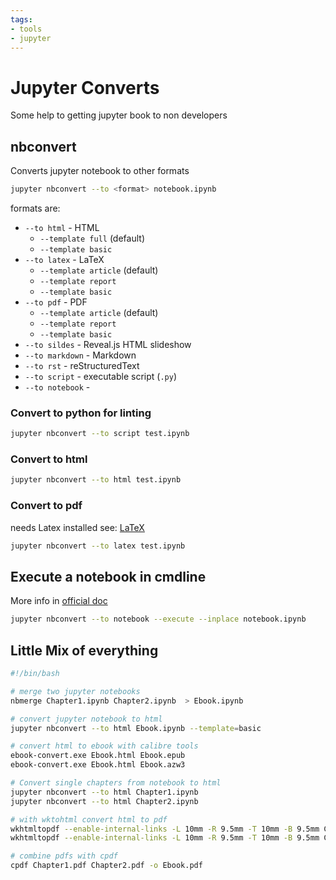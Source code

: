 ```yaml
---
tags:
- tools
- jupyter
---
```

#  Jupyter Converts

Some help to getting jupyter book to non developers

## nbconvert

Converts jupyter notebook to other formats

``` bash
jupyter nbconvert --to <format> notebook.ipynb
```

formats are:

- `--to html` - HTML
    - `--template full` (default)
    - `--template basic`
- `--to latex` - LaTeX
    - `--template article` (default)
    - `--template report`
    - `--template basic`
- `--to pdf` - PDF
    - `--template article` (default)
    - `--template report`
    - `--template basic`
- `--to sildes` - Reveal.js HTML slideshow
- `--to markdown` - Markdown
- `--to rst` - reStructuredText
- `--to script` - executable script (`.py`)
- `--to notebook` -

### Convert to python for linting

``` bash
jupyter nbconvert --to script test.ipynb
```

### Convert to html

``` bash
jupyter nbconvert --to html test.ipynb
```

### Convert to pdf

needs Latex installed see: [LaTeX](../../multimedia/writing/latex/install.md)

``` bash
jupyter nbconvert --to latex test.ipynb
```

## Execute a notebook in cmdline

More info in [official doc](https://nbconvert.readthedocs.io/en/latest/execute_api.html)

``` bash
jupyter nbconvert --to notebook --execute --inplace notebook.ipynb
```

## Little Mix of everything

``` bash
#!/bin/bash

# merge two jupyter notebooks
nbmerge Chapter1.ipynb Chapter2.ipynb  > Ebook.ipynb

# convert jupyter notebook to html
jupyter nbconvert --to html Ebook.ipynb --template=basic

# convert html to ebook with calibre tools
ebook-convert.exe Ebook.html Ebook.epub
ebook-convert.exe Ebook.html Ebook.azw3

# Convert single chapters from notebook to html
jupyter nbconvert --to html Chapter1.ipynb
jupyter nbconvert --to html Chapter2.ipynb

# with wktohtml convert html to pdf
wkhtmltopdf --enable-internal-links -L 10mm -R 9.5mm -T 10mm -B 9.5mm Chapter1.html Chapter1.pdf
wkhtmltopdf --enable-internal-links -L 10mm -R 9.5mm -T 10mm -B 9.5mm Chapter2.html Chapter2.pdf

# combine pdfs with cpdf
cpdf Chapter1.pdf Chapter2.pdf -o Ebook.pdf
```
